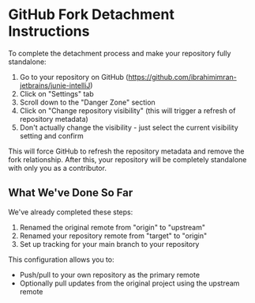 # GitHub Fork Detachment Instructions

To complete the detachment process and make your repository fully standalone:

1. Go to your repository on GitHub (https://github.com/ibrahimimran-jetbrains/junie-intelliJ)
2. Click on "Settings" tab
3. Scroll down to the "Danger Zone" section
4. Click on "Change repository visibility" (this will trigger a refresh of repository metadata)
5. Don't actually change the visibility - just select the current visibility setting and confirm

This will force GitHub to refresh the repository metadata and remove the fork relationship. After this, your repository will be completely standalone with only you as a contributor.

## What We've Done So Far

We've already completed these steps:

1. Renamed the original remote from "origin" to "upstream"
2. Renamed your repository remote from "target" to "origin"
3. Set up tracking for your main branch to your repository

This configuration allows you to:
- Push/pull to your own repository as the primary remote
- Optionally pull updates from the original project using the upstream remote
